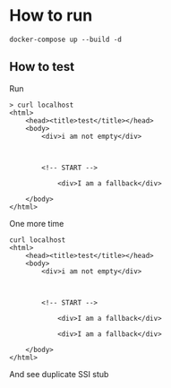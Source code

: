# How to run

`docker-compose up --build -d`

## How to test

Run

```
> curl localhost
<html>
    <head><title>test</title></head>
    <body>
        <div>i am not empty</div>



        <!-- START -->

            <div>I am a fallback</div>

    </body>
</html>
```

One more time

```
curl localhost
<html>
    <head><title>test</title></head>
    <body>
        <div>i am not empty</div>



        <!-- START -->

            <div>I am a fallback</div>

            <div>I am a fallback</div>

    </body>
</html>
```

And see duplicate SSI stub
